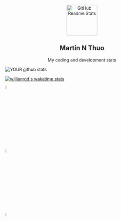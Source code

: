 <p align="center">
 <img width="100px" src="https://avatars.githubusercontent.com/u/60392385?s=400&u=304df86aee96e250b08a184469be583b8b66cce4&v=4" align="center" alt="GitHub Readme Stats" />
 <h2 align="center">Martin N Thuo</h2>
 <p align="center">My coding and development stats</p>
</p>


 
![YOUR github stats](https://github-readme-stats.vercel.app/api?username=MartinThuo&show_icons=true&bg_color=30,e96443,904e95&title_color=fff&text_color=fff)   

[![willianrod's wakatime stats](https://github-readme-stats.vercel.app/api/wakatime?username=Mke_Thuo&layout=compact&range=last_7_days&bg_color=30,e96443,904e95&title_color=fff&text_color=fff)](https://github.com/anuraghazra/github-readme-stats)

[<img align="center" src="https://img.pngio.com/twitter-logo-transparent-png-stickpng-twitter-logo-transparent-background-png-400_400.png" width="5%" height="5%" />](https://twitter.com/Martoe3301) 

[<img src="https://omnisec.dk/wp-content/uploads/2020/01/linkedin-blue-style-logo-png-0-300x300.png" width="5%" height="5%" />](https://www.linkedin.com/in/martin-njoroge-31b3131a3/)

[<img src="https://www.sololearn.com/Icons/Courses/0.png" width="5%" height="5%" />](https://www.sololearn.com/profile/11793304)

